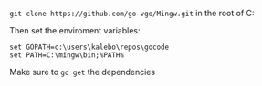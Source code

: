 `git clone https://github.com/go-vgo/Mingw.git` in the root of C:

Then set the enviroment variables:

```
set GOPATH=c:\users\kalebo\repos\gocode
set PATH=C:\mingw\bin;%PATH%
```

Make sure to `go get` the dependencies